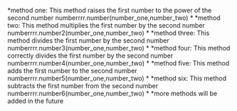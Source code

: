*method one:
This method raises the first number to the power of the second number
numberrrr.number(number_one,number_two)
*
*method two:
This method multiplies the first number by the second number
numberrrr.number2(number_one,number_two)
*
*method three:
This method divides the first number by the second number
numberrrr.number3(number_one,number_two)
*
*method four:
This method correctly divides the first number by the second number
numberrrr.number4(number_one,number_two)
*
*method five:
This method adds the first number to the second number
numberrrr.number5(number_one,number_two)
*
*method six:
This method subtracts the first number from the second number
numberrrr.number6(number_one,number_two)
*
*more methods will be added in the future
